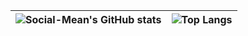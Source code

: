 

|![Social-Mean's GitHub stats](https://github-readme-stats.vercel.app/api?username=Social-Mean&theme=transparent&show_icons=true)|![Top Langs](https://github-readme-stats.vercel.app/api/top-langs/?username=Social-Mean&layout=compact&theme=transparent)|
| ------------- | ------------- |
